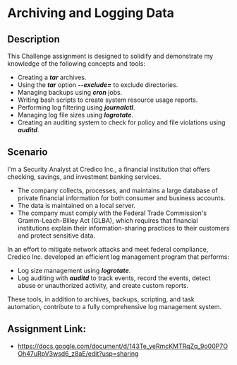 <h1>Archiving and Logging Data</h1>

<h2>Description</h2>
This Challenge assignment is designed to solidify and demonstrate my knowledge of the following concepts and tools:


- Creating a <b><i>tar</b></i> archives.
- Using the <i><b>tar</b></i> option <i><b>--exclude=</b></i> to exclude directories.
- Managing backups using <i><b>cron</b></i> jobs.
- Writing bash scripts to create system resource usage reports.
- Performing log filtering using <i><b>journalctl</b></i>.
- Managing log file sizes using <i><b>logrotate</b></i>.
- Creating an auditing system to check for policy and file violations using <i><b>auditd</b></i>.


<h2>Scenario</h2>
I'm a Security Analyst at Credico Inc., a financial institution that offers checking, savings, and investment banking services. 

- The company collects, processes, and maintains a large database of private financial information for both consumer and business accounts.
- The data is maintained on a local server.
- The company must comply with the Federal Trade Commission's Gramm-Leach-Bliley Act (GLBA), which requires that financial institutions explain their information-sharing practices to their customers and protect sensitive data.

In an effort to mitigate network attacks and meet federal compliance, Credico Inc. developed an efficient log management program that performs: 
- Log size management using <i><b>logrotate</b></i>.
- Log auditing with <i><b>auditd</b></i> to track events, record the events, detect abuse or unauthorized activity, and create custom reports.

These tools, in addition to archives, backups, scripting, and task automation, contribute to a fully comprehensive log management system.


<h2>Assignment Link:</h2>

- https://docs.google.com/document/d/143Te_yeRmcKMTRqZq_9o00P7OOh47uRpV3wsd6_z8aE/edit?usp=sharing
